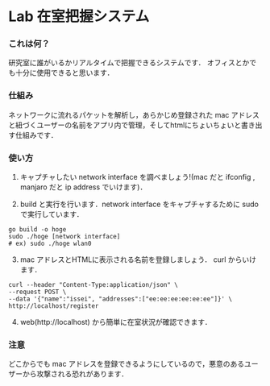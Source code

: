 # Lab 在室把握システム

### これは何？
研究室に誰がいるかリアルタイムで把握できるシステムです．
オフィスとかでも十分に使用できると思います．

### 仕組み
ネットワークに流れるパケットを解析し，あらかじめ登録された mac アドレスと紐づくユーザーの名前をアプリ内で管理，そしてhtmlにちょいちょいと書き出す仕組みです．

### 使い方

1. キャプチャしたい network interface を調べましょう!(mac だと ifconfig , manjaro だと ip address でいけます)．


2. build と実行を行います．network interface をキャプチャするために sudo で実行しています．

```
go build -o hoge
sudo ./hoge [network interface]
# ex) sudo ./hoge wlan0
```

3. mac アドレスとHTMLに表示される名前を登録しましょう． curl からいけます．

```
curl --header "Content-Type:application/json" \
--request POST \
--data '{"name":"issei", "addresses":["ee:ee:ee:ee:ee:ee"]}' \
http://localhost/register
```

4. web(http://localhost) から簡単に在室状況が確認できます．


### 注意

どこからでも mac アドレスを登録できるようにしているので，悪意のあるユーザーから攻撃される恐れがあります．
